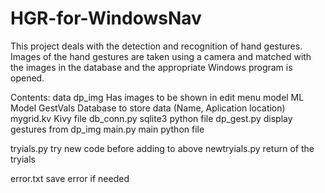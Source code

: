 # HGR-for-WindowsNav
This project deals with the detection and recognition of hand gestures. Images of the hand gestures are taken using a camera and matched with the images in the database and the appropriate Windows program is opened.

Contents:
data
  dp_img
    Has images to be shown in edit menu
  model
    ML Model
  GestVals
    Database to store data (Name, Aplication location)
mygrid.kv
  Kivy file
db_conn.py
  sqlite3 python file
dp_gest.py
  display gestures from dp_img
main.py
  main python file


tryials.py
  try new code before adding to above
newtryials.py
  return of the tryials
 
error.txt
  save error if needed
